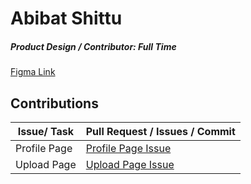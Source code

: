 # Abibat Shittu

##### Product Design / Contributor: Full Time

[Figma Link](<https://www.figma.com/file/2JmfyXDioi6yalyEUThkb4/Team120_col-films-(Copy)?node-id=1088%3A24978>)

## Contributions

| Issue/ Task  | Pull Request / Issues / Commit                                                      |
| ------------ | ----------------------------------------------------------------------------------- |
| Profile Page | [Profile Page Issue](https://github.com/zuri-training/Col-films-Team-120/issues/20) |
| Upload Page  | [Upload Page Issue](https://github.com/zuri-training/Col-films-Team-120/issues/7)   |
